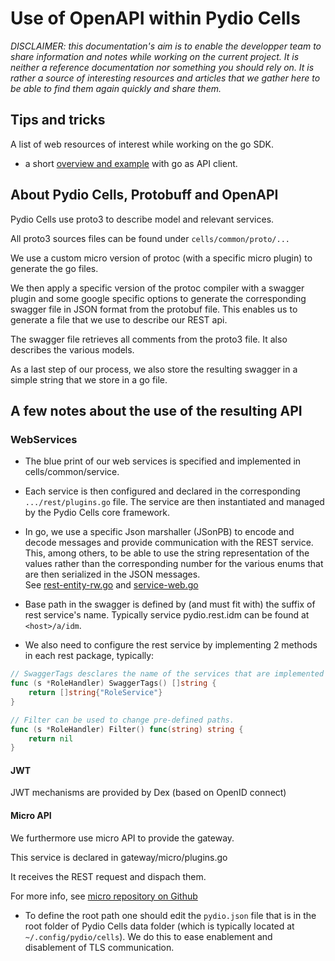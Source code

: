 # Use of OpenAPI within Pydio Cells

_DISCLAIMER: this documentation's aim is to enable the developper team to share information and notes while working on the current project. It is neither a reference documentation nor something you should rely on. It is rather a source of interesting resources and articles that we gather here to be able to find them again quickly and share them._

## Tips and tricks

A list of web resources of interest while working on the go SDK.

- a short [overview and example](https://medium.com/@marcus.olsson/writing-a-go-client-for-your-restful-api-c193a2f4998c) with go as API client.

## About Pydio Cells, Protobuff and OpenAPI

Pydio Cells use proto3 to describe model and relevant services.

All proto3 sources files can be found under `cells/common/proto/...`

We use a custom micro version of protoc (with a specific micro plugin) to generate the go files.

We then apply a specific version of the protoc compiler with a swagger plugin and some google specific options to generate the corresponding swagger file in JSON format from the protobuf file.
This enables us to generate a file that we use to describe our REST api.

The swagger file retrieves all comments from the proto3 file. It also describes the various models.

As a last step of our process, we also store the resulting swagger in a simple string that we store in a go file.

## A few notes about the use of the resulting API

### WebServices

- The blue print of our web services is specified and implemented in cells/common/service.
- Each service is then configured and declared in the corresponding `.../rest/plugins.go` file. The service are then instantiated and managed by the Pydio Cells core framework.
- In go, we use a specific Json marshaller (JSonPB) to encode and decode messages and provide communication with the REST service.  
    This, among others, to be able to use the string representation of the values rather than the corresponding number for the various enums that are then serialized in the JSON messages.  
    See [rest-entity-rw.go](https://github.com/pydio/cells/blob/master/common/service/rest-entity-rw.go) and [service-web.go](https://github.com/pydio/cells/blob/master/common/service/service-web.go)

- Base path in the swagger is defined by (and must fit with) the suffix of rest service's name. Typically service pydio.rest.idm can be found at `<host>/a/idm`.
- We also need to configure the rest service by implementing 2 methods in each rest package, typically:

```go
// SwaggerTags desclares the name of the services that are implemented by this struct.
func (s *RoleHandler) SwaggerTags() []string {
    return []string{"RoleService"}
}

// Filter can be used to change pre-defined paths.
func (s *RoleHandler) Filter() func(string) string {
    return nil
}
```

#### JWT

JWT mechanisms are provided by Dex (based on OpenID connect)

#### Micro API

We furthermore use micro API to provide the gateway.

This service is declared in gateway/micro/plugins.go

It receives the REST request and dispach them.

For more info, see [micro repository on Github](https://github.com/micro/micro)

- To define the root path one should edit the `pydio.json` file that is in the root folder of Pydio Cells data folder (which is typically located at `~/.config/pydio/cells`). We do this to ease enablement and disablement of TLS communication.

